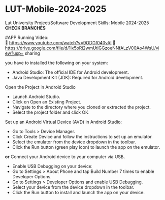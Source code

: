 # LUT-Mobile-2024-2025
Lut University Project/Software Development Skills: Mobile 2024-2025
**CHECK BRANCHES**

#APP Running Video:  
 https://www.youtube.com/watch?v=9ODGf040vAI 
 https://drive.google.com/file/d/1lx5oRi2wmUtlGGzoeNNfALzV00Ao4WsU/view?usp=
 sharing 

 you have to installed the following on your system:
* Android Studio: The official IDE for Android development.
* Java Development Kit (JDK): Required for Android development.

Open the Project in Android Studio
* Launch Android Studio.
* Click on Open an Existing Project.
* Navigate to the directory where you cloned or extracted the project.
* Select the project folder and click OK.

Set up an Android Virtual Device (AVD) in Android Studio:
* Go to Tools > Device Manager.
* Click Create Device and follow the instructions to set up an emulator.
* Select the emulator from the device dropdown in the toolbar.
* Click the Run button (green play icon) to launch the app on the emulator.

**or**
Connect your Android device to your computer via USB.
* Enable USB Debugging on your device:
* Go to Settings > About Phone and tap Build Number 7 times to enable Developer Options.
* Go to Settings > Developer Options and enable USB Debugging.
* Select your device from the device dropdown in the toolbar.
* Click the Run button to install and launch the app on your device.

